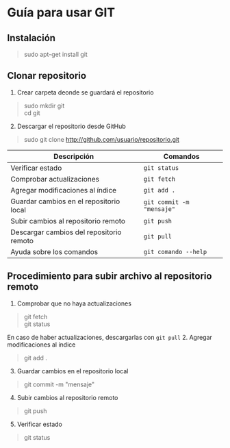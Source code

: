 # Guía para usar GIT

## Instalación
> sudo apt-get install git

## Clonar repositorio

1. Crear carpeta deonde se guardará el repositorio
> sudo mkdir git  
> cd git

2. Descargar el repositorio desde GitHub
> sudo git clone http://github.com/usuario/repositorio.git

Descripción | Comandos
------------|---------
Verificar estado | `git status`
Comprobar actualizaciones | `git fetch`
Agregar modificaciones al índice | `git add .`
Guardar cambios en el repositorio local | `git commit -m "mensaje"`
Subir cambios al repositorio remoto | `git push`
Descargar cambios del repositorio remoto | `git pull`
Ayuda sobre los comandos | `git comando --help`

## Procedimiento para subir archivo al repositorio remoto

1. Comprobar que no haya actualizaciones
> git fetch  
> git status  

   En caso de haber actualizaciones, descargarlas con `git pull`
2. Agregar modificaciones al índice
> git add .
3. Guardar cambios en el repositorio local
> git commit -m "mensaje"
4. Subir cambios al repositorio remoto
> git push
5. Verificar estado
> git status
